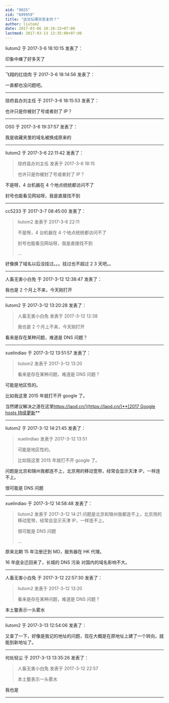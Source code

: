 ```yaml
---
aid: "9025"
zid: "689959"
title: "这论坛哪天恢复的？"
author: liutom2
date: 2017-03-06 18:10:15+07:00
lastmod: 2017-03-13 13:35:00+07:00
---
```


liutom2 于 2017-3-6 18:10:15 发表了：

印象中瘫了好多天了

---

飞翔的红烧肉 于 2017-3-6 18:14:56 发表了：

一直都也没问题吧。

---

琼府县办刘主任 于 2017-3-6 18:15:53 发表了：

也许只是你被封了号或者封了 IP？

---

OS0 于 2017-3-6 19:37:57 发表了：

我是收藏夹里的域名被换成原来的

---

liutom2 于 2017-3-6 22:11:42 发表了：

> 琼府县办刘主任 发表于 2017-3-6 18:15
>
> 也许只是你被封了号或者封了 IP？

不是呀，4 台机器在 4 个地点统统都访问不了

封号也能看见网站呀，我是直接找不到

---

cc5233 于 2017-3-7 08:45:00 发表了：

> liutom2 发表于 2017-3-6 22:11
>
> 不是呀，4 台机器在 4 个地点统统都访问不了
>
> 封号也能看见网站呀，我是直接找不到
>
> ...

好像换了域名以后没挂过。。。挂过也不超过 2 3 天吧。。

---

人畜无害小白免 于 2017-3-12 12:38:47 发表了：

我也是 2 个月上不来，今天刚打开

---

liutom2 于 2017-3-12 13:20:28 发表了：

> 人畜无害小白免 发表于 2017-3-12 12:38
>
> 我也是 2 个月上不来，今天刚打开

看来是存在某种问题，难道是 DNS 问题？

---

xuelindiao 于 2017-3-12 13:51:57 发表了：

> liutom2 发表于 2017-3-12 13:20
>
> 看来是存在某种问题，难道是 DNS 问题？

可能是地区性的。

比如我这里 2015 年就打不开 google 了。

当然建议解决之道在这里[https://laod.cn/](https://laod.cn/)**[2017 Google hosts 持续更新](https://laod.cn/hosts/2017-google-hosts.html)**

---

liutom2 于 2017-3-12 14:21:45 发表了：

> xuelindiao 发表于 2017-3-12 13:51
>
> 可能是地区性的。
>
> 比如我这里 2015 年就打不开 google 了。

问题是北京和锦州我都连不上，北京用的移动宽带，经常会显示天津 IP，一样连不上。

很可能是 DNS 问题

---

xuelindiao 于 2017-3-12 14:58:48 发表了：

> liutom2 发表于 2017-3-12 14:21 问题是北京和锦州我都连不上，北京用的移动宽带，经常会显示天津 IP，一样连不上。
>
> 很可能是 DNS 问题
>
> ...

原来北朝 15 年注册迁到 MD，服务器在 HK 代理。

16 年底全迁回来了，长城的 DNS 污染 对国内的域名影响不大。

---

人畜无害小白免 于 2017-3-12 22:57:30 发表了：

> liutom2 发表于 2017-3-12 13:20
>
> 看来是存在某种问题，难道是 DNS 问题？

本土鳖表示一头雾水

---

liutom2 于 2017-3-13 12:54:06 发表了：

又查了一下，好像是我记的地址的问题，现在大概是在原地址上建了一个转向，就能到新地址了。

---

何处轻尘 于 2017-3-13 13:35:26 发表了：

> 人畜无害小白免 发表于 2017-3-12 22:57
>
> 本土鳖表示一头雾水

我也是

---
